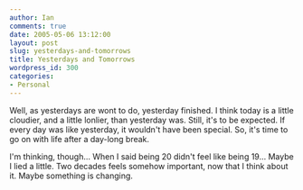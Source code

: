 ```yaml
---
author: Ian
comments: true
date: 2005-05-06 13:12:00
layout: post
slug: yesterdays-and-tomorrows
title: Yesterdays and Tomorrows
wordpress_id: 300
categories:
- Personal
---
```


Well, as yesterdays are wont to do, yesterday finished.  I think today is a little cloudier, and a little lonlier, than yesterday was.  Still, it's to be expected.  If every day was like yesterday, it wouldn't have been special.  So, it's time to go on with life after a day-long break.  

I'm thinking, though...  When I said being 20 didn't feel like being 19...  Maybe I lied a little.  Two decades feels somehow important, now that I think about it.  Maybe something is changing.
